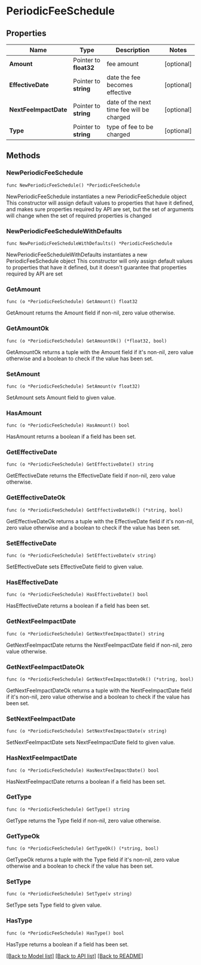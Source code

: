 # PeriodicFeeSchedule

## Properties

Name | Type | Description | Notes
------------ | ------------- | ------------- | -------------
**Amount** | Pointer to **float32** | fee amount | [optional] 
**EffectiveDate** | Pointer to **string** | date the fee becomes effective | [optional] 
**NextFeeImpactDate** | Pointer to **string** | date of the next time fee will be charged | [optional] 
**Type** | Pointer to **string** | type of fee to be charged | [optional] 

## Methods

### NewPeriodicFeeSchedule

`func NewPeriodicFeeSchedule() *PeriodicFeeSchedule`

NewPeriodicFeeSchedule instantiates a new PeriodicFeeSchedule object
This constructor will assign default values to properties that have it defined,
and makes sure properties required by API are set, but the set of arguments
will change when the set of required properties is changed

### NewPeriodicFeeScheduleWithDefaults

`func NewPeriodicFeeScheduleWithDefaults() *PeriodicFeeSchedule`

NewPeriodicFeeScheduleWithDefaults instantiates a new PeriodicFeeSchedule object
This constructor will only assign default values to properties that have it defined,
but it doesn't guarantee that properties required by API are set

### GetAmount

`func (o *PeriodicFeeSchedule) GetAmount() float32`

GetAmount returns the Amount field if non-nil, zero value otherwise.

### GetAmountOk

`func (o *PeriodicFeeSchedule) GetAmountOk() (*float32, bool)`

GetAmountOk returns a tuple with the Amount field if it's non-nil, zero value otherwise
and a boolean to check if the value has been set.

### SetAmount

`func (o *PeriodicFeeSchedule) SetAmount(v float32)`

SetAmount sets Amount field to given value.

### HasAmount

`func (o *PeriodicFeeSchedule) HasAmount() bool`

HasAmount returns a boolean if a field has been set.

### GetEffectiveDate

`func (o *PeriodicFeeSchedule) GetEffectiveDate() string`

GetEffectiveDate returns the EffectiveDate field if non-nil, zero value otherwise.

### GetEffectiveDateOk

`func (o *PeriodicFeeSchedule) GetEffectiveDateOk() (*string, bool)`

GetEffectiveDateOk returns a tuple with the EffectiveDate field if it's non-nil, zero value otherwise
and a boolean to check if the value has been set.

### SetEffectiveDate

`func (o *PeriodicFeeSchedule) SetEffectiveDate(v string)`

SetEffectiveDate sets EffectiveDate field to given value.

### HasEffectiveDate

`func (o *PeriodicFeeSchedule) HasEffectiveDate() bool`

HasEffectiveDate returns a boolean if a field has been set.

### GetNextFeeImpactDate

`func (o *PeriodicFeeSchedule) GetNextFeeImpactDate() string`

GetNextFeeImpactDate returns the NextFeeImpactDate field if non-nil, zero value otherwise.

### GetNextFeeImpactDateOk

`func (o *PeriodicFeeSchedule) GetNextFeeImpactDateOk() (*string, bool)`

GetNextFeeImpactDateOk returns a tuple with the NextFeeImpactDate field if it's non-nil, zero value otherwise
and a boolean to check if the value has been set.

### SetNextFeeImpactDate

`func (o *PeriodicFeeSchedule) SetNextFeeImpactDate(v string)`

SetNextFeeImpactDate sets NextFeeImpactDate field to given value.

### HasNextFeeImpactDate

`func (o *PeriodicFeeSchedule) HasNextFeeImpactDate() bool`

HasNextFeeImpactDate returns a boolean if a field has been set.

### GetType

`func (o *PeriodicFeeSchedule) GetType() string`

GetType returns the Type field if non-nil, zero value otherwise.

### GetTypeOk

`func (o *PeriodicFeeSchedule) GetTypeOk() (*string, bool)`

GetTypeOk returns a tuple with the Type field if it's non-nil, zero value otherwise
and a boolean to check if the value has been set.

### SetType

`func (o *PeriodicFeeSchedule) SetType(v string)`

SetType sets Type field to given value.

### HasType

`func (o *PeriodicFeeSchedule) HasType() bool`

HasType returns a boolean if a field has been set.


[[Back to Model list]](../README.md#documentation-for-models) [[Back to API list]](../README.md#documentation-for-api-endpoints) [[Back to README]](../README.md)


